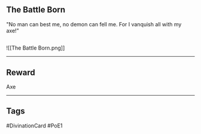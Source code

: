 ## The Battle Born
"No man can best me, no demon can fell me. For I vanquish all with my axe!"
## 
![[The Battle Born.png]]

---
## Reward
Axe

---
## Tags
#DivinationCard
#PoE1